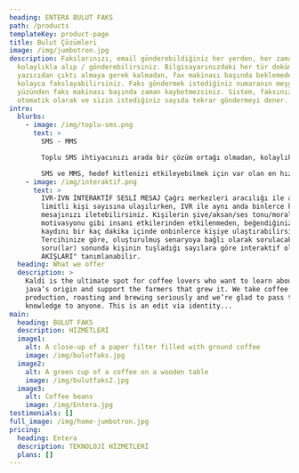 ```yaml
---
heading: ENTERA BULUT FAKS
path: /products
templateKey: product-page
title: Bulut Çözümleri
image: /img/jumbotron.jpg
description: Fakslarınızı, email gönderebildiğiniz her yerden, her zaman
  kolaylıkla alıp / gönderebilirsiniz. Bilgisayarınızdaki her tür dokümanı,
  yazıcıdan çıktı almaya gerek kalmadan, fax makinası başında beklemeden,
  kolayca fakslayabilirsiniz. Faks göndermek istediğiniz numaranın meşgul olması
  yüzünden faks makinası başında zaman kaybetmezsiniz. Sistem, faksınızı
  otomatik olarak ve sizin istediğiniz sayıda tekrar göndermeyi dener.
intro:
  blurbs:
    - image: /img/toplu-sms.png
      text: >
        SMS - MMS

        Toplu SMS ihtiyacınızı arada bir çözüm ortağı olmadan, kolaylıkla ve uygun fiyata temin edebilirsiniz.

        SMS ve MMS, hedef kitlenizi etkileyebilmek için var olan en hızlı, modern ve özel iletişim biçimidir. Bayram, yılbaşı ve diğer özel gün (doğum günü, evlilik yıldönümü vs.) kutlamaları gibi anlık duyuruları kolaylıkla yapabilirsiniz. Alıcılara İsim/Şirket vb. alanlarla "Kişiselleşmiş" SMS yollayabilirsiniz (SMS Merge)
    - image: /img/interaktif.png
      text: >
        IVR-IVN İNTERAKTİF SESLİ MESAJ Çağrı merkezleri aracılığı ile aynı anda
        limitli kişi sayısına ulaşılırken, IVR ile aynı anda binlerce kişiye
        mesajınızı iletebilirsiniz. Kişilerin şive/aksan/ses tonu/moral
        motivasyonu gibi insani etkilerinden etkilenmeden, beğendiğiniz bir ses
        kaydını bir kaç dakika içinde onbinlerce kişiye ulaştırabilirsiniz.
        Tercihinize göre, oluşturulmuş senaryoya bağlı olarak sorulacak
        soru(lar) sonunda kişinin tuşladığı sayılara göre interaktif olarak "İŞ
        AKIŞLARI" tanımlanabilir.
  heading: What we offer
  description: >
    Kaldi is the ultimate spot for coffee lovers who want to learn about their
    java’s origin and support the farmers that grew it. We take coffee
    production, roasting and brewing seriously and we’re glad to pass that
    knowledge to anyone. This is an edit via identity...
main:
  heading: BULUT FAKS
  description: HİZMETLERİ
  image1:
    alt: A close-up of a paper filter filled with ground coffee
    image: /img/bulutfaks.jpg
  image2:
    alt: A green cup of a coffee on a wooden table
    image: /img/bulutfaks2.jpg
  image3:
    alt: Coffee beans
    image: /img/Entera.jpg
testimonials: []
full_image: /img/home-jumbotron.jpg
pricing:
  heading: Entera
  description: TEKNOLOJİ HİZMETLERİ
  plans: []
---
```

